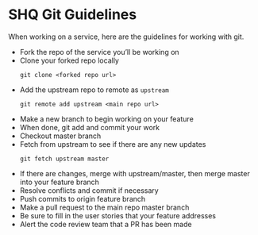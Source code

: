 # SHQ Git Guidelines
When working on a service, here are the guidelines for working with git.


- Fork the repo of the service you’ll be working on
- Clone your forked repo locally
    ```
    git clone <forked repo url>
    ```
- Add the upstream repo to remote as `upstream`
    ```
    git remote add upstream <main repo url>
    ```
- Make a new branch to begin working on your feature
- When done, git add and commit your work
- Checkout master branch
- Fetch from upstream to see if there are any new updates
    ```
    git fetch upstream master
    ```
- If there are changes, merge with upstream/master, then merge master into your feature branch
- Resolve conflicts and commit if necessary
- Push commits to origin feature branch
- Make a pull request to the main repo master branch
- Be sure to fill in the user stories that your feature addresses
- Alert the code review team that a PR has been made
